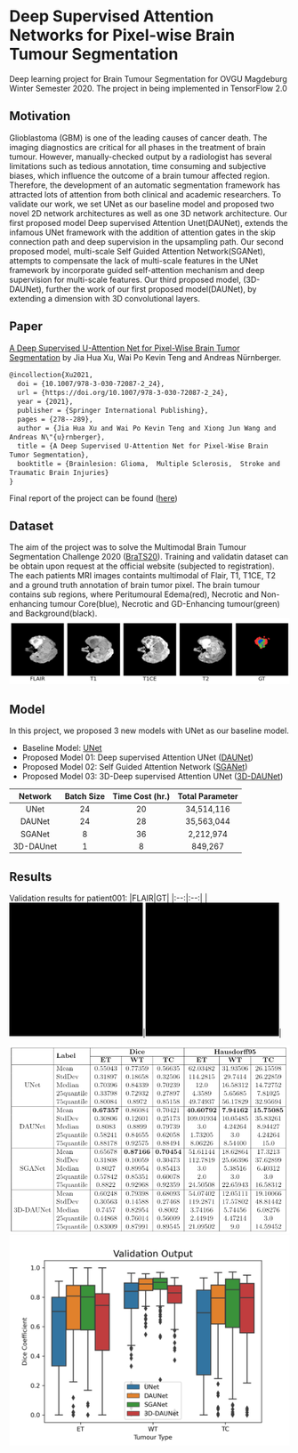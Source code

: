 # Deep Supervised Attention Networks for Pixel-wise Brain Tumour Segmentation 
Deep learning project for Brain Tumour Segmentation for OVGU Magdeburg Winter Semester 2020. The project in being implemented in TensorFlow 2.0 

## Motivation
Glioblastoma (GBM) is one of the leading causes of cancer death. The imaging diagnostics are critical for all phases in the treatment of brain tumour. However, manually-checked output by a radiologist has several limitations such as tedious annotation, time consuming and subjective biases, which influence the outcome of a brain tumour affected region. Therefore, the development of an automatic segmentation framework has attracted lots of attention from both clinical and academic researchers. To validate our work, we set UNet as our baseline model and proposed two novel 2D network architectures as well as one 3D network architecture. Our first proposed model Deep supervised Attention Unet(DAUNet), extends the infamous UNet framework with the addition of attention gates in the skip connection path and deep supervision in the upsampling path. Our second proposed model, multi-scale Self Guided Attention Network(SGANet), attempts to compensate the lack of multi-scale features in the UNet framework by incorporate guided self-attention mechanism and deep supervision for multi-scale features. Our third proposed model, (3D-DAUNet), further the work of our first proposed model(DAUNet), by extending a dimension with 3D convolutional layers.

## Paper
[A Deep Supervised U-Attention Net for Pixel-Wise Brain Tumor Segmentation](https://link.springer.com/chapter/10.1007%2F978-3-030-72087-2_24) by Jia Hua Xu, Wai Po Kevin Teng and Andreas Nürnberger. 
```
@incollection{Xu2021,
  doi = {10.1007/978-3-030-72087-2_24},
  url = {https://doi.org/10.1007/978-3-030-72087-2_24},
  year = {2021},
  publisher = {Springer International Publishing},
  pages = {278--289},
  author = {Jia Hua Xu and Wai Po Kevin Teng and Xiong Jun Wang and Andreas N\"{u}rnberger},
  title = {A Deep Supervised U-Attention Net for Pixel-Wise Brain Tumor Segmentation},
  booktitle = {Brainlesion: Glioma,  Multiple Sclerosis,  Stroke and Traumatic Brain Injuries}
} 
```

Final report of the project can be found ([here](Report/BraTS2020__finalReport.pdf))

## Dataset 
The aim of the project was to solve the Multimodal Brain Tumour Segmentation Challenge 2020 ([BraTS20](https://www.med.upenn.edu/cbica/brats2020/data.html)). Training and validatin dataset can be obtain upon request at the official website (subjected to registration). The each patients MRI images containts multimodal of Flair, T1, T1CE, T2 and a ground truth annotation of brain tumor pixel. The brain tumour contains sub regions, where Peritumoural Edema(red), Necrotic and Non-enhancing tumour Core(blue), Necrotic and
GD-Enhancing tumour(green) and Background(black).     
![](Fig/dataset.png)

## Model
In this project, we proposed 3 new models with UNet as our baseline model. 
- Baseline Model: [UNet](Model/BraTS20_Unet.ipynb)
- Proposed Model 01: Deep supervised Attention UNet ([DAUNet](Model/BraTS20_DAUNet.ipynb)) 
- Proposed Model 02: Self Guided Attention Network ([SGANet](Model/BraTS20_SGANet.ipynb))  
- Proposed Model 03: 3D-Deep supervised Attention UNet ([3D-DAUNet](Model/BraTS20_3D_DAUNet.ipynb)) 

| Network       | Batch Size    |Time Cost (hr.)| Total Parameter|
| :-----------: | :----------: | :-----------: | :-----------: |
| UNet  | 24  | 20 | 34,514,116 |
| DAUNet  | 24  | 28| 35,563,044 |
|SGANet| 8 | 36 | 2,212,974 |
|3D-DAUnet| 1 | 8 | 849,267|

## Results 
Validation results for patient001:
|FLAIR|GT|
|:--:|:--:|
|![](Fig/gif/Flair_001.gif)|![](Fig/gif/Seg_001_fps10.gif)|

![](Fig/Validation_Results_Table.PNG)  
![](Fig/_Validation_dice_box.png)
